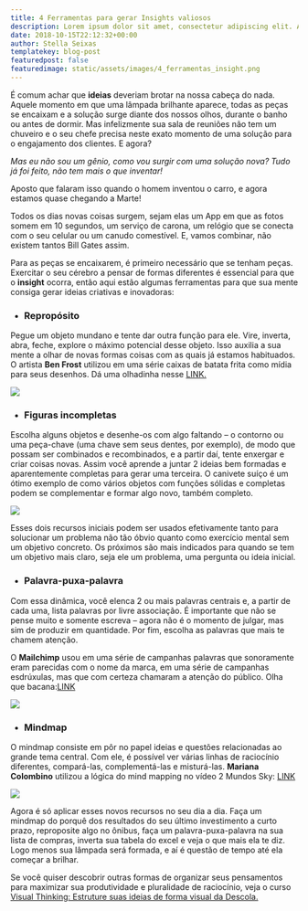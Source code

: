 ```yaml
---
title: 4 Ferramentas para gerar Insights valiosos
description: Lorem ipsum dolor sit amet, consectetur adipiscing elit. Aliquam sem purus, fringilla ut dui id, viverra molestie augue. Nam in vulputate nulla. Vivamus pretium molestie leo eu semper. Sed vestibulum hendrerit odio, porta scelerisque urna dignissim in.
date: 2018-10-15T22:12:32+00:00
author: Stella Seixas
templatekey: blog-post
featuredpost: false
featuredimage: static/assets/images/4_ferramentas_insight.png
---
```


É comum achar que **ideias** deveriam brotar na nossa cabeça do nada. Aquele momento em que uma lâmpada brilhante aparece, todas as peças se encaixam e a solução surge diante dos nossos olhos, durante o banho ou antes de dormir. Mas infelizmente sua sala de reuniões não tem um chuveiro e o seu chefe precisa neste exato momento de uma solução para o engajamento dos clientes. E agora?

_Mas eu não sou um gênio, como vou surgir com uma solução nova? Tudo já foi feito, não tem mais o que inventar!_

Aposto que falaram isso quando o homem inventou o carro, e agora estamos quase chegando a Marte!

Todos os dias novas coisas surgem, sejam elas um App em que as fotos somem em 10 segundos, um serviço de carona, um relógio que se conecta com o seu celular ou um canudo comestível. E, vamos combinar, não existem tantos Bill Gates assim.

Para as peças se encaixarem, é primeiro necessário que se tenham peças. Exercitar o seu cérebro a pensar de formas diferentes é essencial para que o **insight** ocorra, então aqui estão algumas ferramentas para que sua mente consiga gerar ideias criativas e inovadoras:

- ### Repropósito

Pegue um objeto mundano e tente dar outra função para ele. Vire, inverta, abra, feche, explore o máximo potencial desse objeto. Isso auxilia a sua mente a olhar de novas formas coisas com as quais já estamos habituados. O artista **Ben Frost** utilizou em uma série caixas de batata frita como mídia para seus desenhos. Dá uma olhadinha nesse [LINK.](https://www.hypeness.com.br/2013/07/artista-cria-serie-de-retratos-em-embalagens-de-batatas-fritas-da-mcdonalds/)

![](https://descola.org/drops/wp-content/uploads/2018/10/reproposito-300x300.png)

- ### **Figuras incompletas**

Escolha alguns objetos e desenhe-os com algo faltando – o contorno ou uma peça-chave (uma chave sem seus dentes, por exemplo), de modo que possam ser combinados e recombinados, e a partir daí, tente enxergar e criar coisas novas. Assim você aprende a juntar 2 ideias bem formadas e aparentemente completas para gerar uma terceira. O canivete suíço é um ótimo exemplo de como vários objetos com funções sólidas e completas podem se complementar e formar algo novo, também completo.

![](https://descola.org/drops/wp-content/uploads/2018/10/incompleto-300x300.png)

Esses dois recursos iniciais podem ser usados efetivamente tanto para solucionar um problema não tão óbvio quanto como exercício mental sem um objetivo concreto. Os próximos são mais indicados para quando se tem um objetivo mais claro, seja ele um problema, uma pergunta ou ideia inicial.

- ### Palavra-puxa-palavra

Com essa dinâmica, você elenca 2 ou mais palavras centrais e, a partir de cada uma, lista palavras por livre associação. É importante que não se pense muito e somente escreva – agora não é o momento de julgar, mas sim de produzir em quantidade. Por fim, escolha as palavras que mais te chamem atenção.

O **Mailchimp** usou em uma série de campanhas palavras que sonoramente eram parecidas com o nome da marca, em uma série de campanhas esdrúxulas, mas que com certeza chamaram a atenção do público. Olha que bacana:[LINK](https://www.adweek.com/brand-marketing/ad-day-brace-bizarre-droga5s-wonderfully-wacky-fake-films-mailchimp-175679/)

![](https://descola.org/drops/wp-content/uploads/2018/10/palavra-puxa-palavra-300x300.png)

- ### Mindmap

O mindmap consiste em pôr no papel ideias e questões relacionadas ao grande tema central. Com ele, é possível ver várias linhas de raciocínio diferentes, compará-las, complementá-las e misturá-las. **Mariana Colombino** utilizou a lógica do mind mapping no vídeo 2 Mundos Sky: [LINK](https://vimeo.com/128514946)

![](https://descola.org/drops/wp-content/uploads/2018/10/maing-map1-300x300.png)

Agora é só aplicar esses novos recursos no seu dia a dia. Faça um mindmap do porquê dos resultados do seu último investimento a curto prazo, reproposite algo no ônibus, faça um palavra-puxa-palavra na sua lista de compras, inverta sua tabela do excel e veja o que mais ela te diz. Logo menos sua lâmpada será formada, e aí é questão de tempo até ela começar a brilhar.

Se você quiser descobrir outras formas de organizar seus pensamentos para maximizar sua produtividade e pluralidade de raciocínio, veja o curso [Visual Thinking: Estruture suas ideias de forma visual da Descola.](https://descola.org/curso/visual-thinking)
